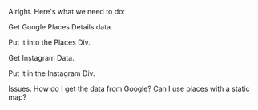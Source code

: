 Alright. Here's what we need to do:

Get Google Places Details data.

Put it into the Places Div.


Get Instagram Data.

Put it in the Instagram Div.

Issues:
How do I get the data from Google?
Can I use places with a static map?

